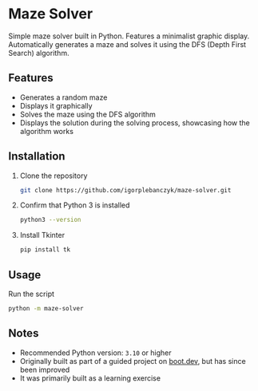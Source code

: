 # Maze Solver

Simple maze solver built in Python. Features a minimalist graphic display. Automatically generates a maze and solves it using the DFS (Depth First Search) algorithm.

## Features

* Generates a random maze
* Displays it graphically
* Solves the maze using the DFS algorithm
* Displays the solution during the solving process, showcasing how the algorithm works

## Installation

1. Clone the repository
    ```bash
    git clone https://github.com/igorplebanczyk/maze-solver.git
    ```
2. Confirm that Python 3 is installed
    ```bash
    python3 --version
    ```

3. Install Tkinter
    ```bash
    pip install tk
    ```

## Usage

Run the script
```bash
python -m maze-solver
```

## Notes

* Recommended Python version: `3.10` or higher
* Originally built as part of a guided project on [boot.dev](https://www.boot.dev/courses/build-maze-solver-python), but has since been improved
* It was primarily built as a learning exercise